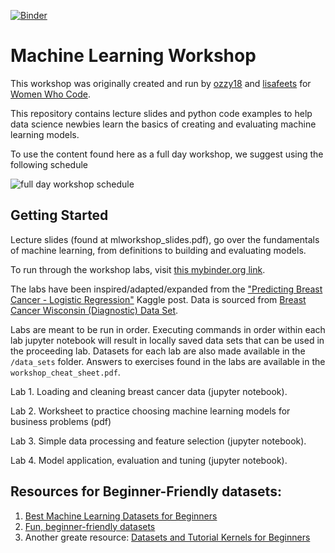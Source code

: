 [![Binder](https://mybinder.org/badge.svg)](https://mybinder.org/v2/gh/lisafeets/machine-learning-workshop/master)

# Machine Learning Workshop 

This workshop was originally created and run by [ozzy18](https://github.com/ozzy18) and [lisafeets](https://github.com/lisafeets) for [Women Who Code](https://www.womenwhocode.com/). 

This repository contains lecture slides and python code examples to help data science newbies learn the basics of creating and evaluating machine learning models. 

To use the content found here as a full day workshop, we suggest using the following schedule

![full day workshop schedule](images/ml_workshop_full_day_outline.png)
 


## Getting Started

Lecture slides (found at mlworkshop_slides.pdf), go over the fundamentals of machine learning, from definitions to building and evaluating models.

To run through the workshop labs, visit [this mybinder.org link](https://mybinder.org/v2/gh/lisafeets/machine-learning-workshop/master).

The labs have been inspired/adapted/expanded from the ["Predicting Breast Cancer - Logistic Regression"](https://www.kaggle.com/leemun1/predicting-breast-cancer-logistic-regression) Kaggle post. Data is sourced from [Breast Cancer Wisconsin (Diagnostic) Data Set](https://archive.ics.uci.edu/ml/datasets/Breast+Cancer+Wisconsin+%28Diagnostic%29). 

Labs are meant to be run in order. Executing commands in order within each lab jupyter notebook will result in locally saved data sets that can be used in the proceeding lab. Datasets for each lab are also made available in the `/data_sets` folder. Answers to exercises found in the labs are available in the `workshop_cheat_sheet.pdf`.

Lab 1. Loading and cleaning breast cancer data (jupyter notebook).

Lab 2. Worksheet to practice choosing machine learning models for business problems (pdf)

Lab 3. Simple data processing and feature selection (jupyter notebook).

Lab 4. Model application, evaluation and tuning (jupyter notebook).


## Resources for Beginner-Friendly datasets:

1. [Best Machine Learning Datasets for Beginners](https://hub.packtpub.com/best-machine-learning-datasets-for-beginners/)
2. [Fun, beginner-friendly datasets](https://www.kaggle.com/rtatman/fun-beginner-friendly-datasets)
3. Another greate resource: [Datasets and Tutorial Kernels for Beginners](https://www.kaggle.com/m2skills/datasets-and-tutorial-kernels-for-beginners)
